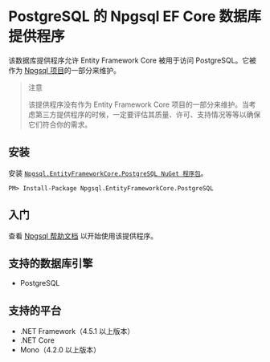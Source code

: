 # PostgreSQL 的 Npgsql EF Core 数据库提供程序

该数据库提供程序允许 Entity Framework Core 被用于访问 PostgreSQL。它被作为 [Npgsql 项目](http://www.npgsql.org/)的一部分来维护。

> 注意
>
> 该提供程序没有作为 Entity Framework Core 项目的一部分来维护。当考虑第三方提供程序的时候，一定要评估其质量、许可、支持情况等等以确保它们符合你的需求。

## 安装

安装 [`Npgsql.EntityFrameworkCore.PostgreSQL NuGet 程序包`](https://www.nuget.org/packages/Npgsql.EntityFrameworkCore.PostgreSQL)。

```console
PM> Install-Package Npgsql.EntityFrameworkCore.PostgreSQL
```

## 入门

查看 [Npgsql 帮助文档](http://www.npgsql.org/efcore/index.html) 以开始使用该提供程序。

## 支持的数据库引擎

* PostgreSQL

## 支持的平台

* .NET Framework（4.5.1 以上版本）
* .NET Core
* Mono（4.2.0 以上版本）